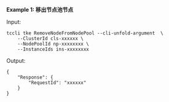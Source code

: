 **Example 1: 移出节点池节点**



Input: 

```
tccli tke RemoveNodeFromNodePool --cli-unfold-argument  \
    --ClusterId cls-xxxxxx \
    --NodePoolId np-xxxxxxxx \
    --InstanceIds ins-xxxxxxxx
```

Output: 
```
{
    "Response": {
        "RequestId": "xxxxxx"
    }
}
```

